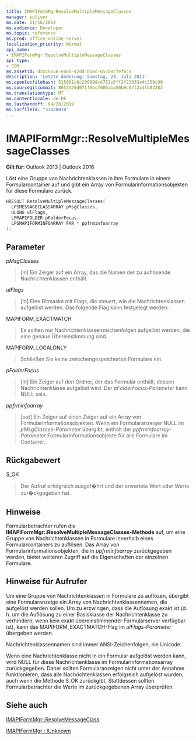 ```yaml
---
title: IMAPIFormMgrResolveMultipleMessageClasses
manager: soliver
ms.date: 11/16/2014
ms.audience: Developer
ms.topic: reference
ms.prod: office-online-server
localization_priority: Normal
api_name:
- IMAPIFormMgr.ResolveMultipleMessageClasses
api_type:
- COM
ms.assetid: d3cc6658-e46d-42dd-b1ac-65c88cfef8ca
description: 'Letzte Änderung: Samstag, 23. Juli 2011'
ms.openlocfilehash: 515061c6c208008c4752e5ff2f23933a4c259c00
ms.sourcegitcommit: 8657170d071f9bcf680aba50b9c07f2a4fb82283
ms.translationtype: MT
ms.contentlocale: de-DE
ms.lasthandoff: 04/28/2019
ms.locfileid: "33428018"
---
```

# <a name="imapiformmgrresolvemultiplemessageclasses"></a>IMAPIFormMgr::ResolveMultipleMessageClasses

  
  
**Gilt für**: Outlook 2013 | Outlook 2016 
  
Löst eine Gruppe von Nachrichtenklassen in ihre Formulare in einem Formularcontainer auf und gibt ein Array von Formularinformationsobjekten für diese Formulare zurück.
  
```cpp
HRESULT ResolveMultipleMessageClasses(
  LPSMESSAGECLASSARRAY pMsgClasses,
  ULONG ulFlags,
  LPMAPIFOLDER pFolderFocus,
  LPSMAPIFORMINFOARRAY FAR * ppfrminfoarray
);
```

## <a name="parameters"></a>Parameter

 _pMsgClasses_
  
> [in] Ein Zeiger auf ein Array, das die Namen der zu auflösende Nachrichtenklassen enthält.
    
 _ulFlags_
  
> [in] Eine Bitmaske mit Flags, die steuert, wie die Nachrichtenklassen aufgelöst werden. Das folgende Flag kann festgelegt werden:
    
MAPIFORM_EXACTMATCH 
  
> Es sollten nur Nachrichtenklassenzeichenfolgen aufgelöst werden, die eine genaue Übereinstimmung sind.
    
MAPIFORM_LOCALONLY
  
> Schließen Sie keine zwischengespeicherten Formulare ein.
    
 _pFolderFocus_
  
> [in] Ein Zeiger auf den Ordner, der das Formular enthält, dessen Nachrichtenklasse aufgelöst wird. Der  _pFolderFocus-Parameter_ kann NULL sein. 
    
 _ppfrminfoarray_
  
> [out] Ein Zeiger auf einen Zeiger auf ein Array von Formularinformationsobjekten. Wenn ein Formularanzeiger NULL im  _pMsgClasses-Parameter_ übergibt, enthält der  _ppfrminfoarray-Parameter_ Formularinformationsobjekte für alle Formulare im Container. 
    
## <a name="return-value"></a>Rückgabewert

S_OK 
  
> Der Aufruf erfolgreich ausgef�hrt und der erwartete Wert oder Werte zur�ckgegeben hat.
    
## <a name="remarks"></a>Hinweise

Formularbetrachter rufen die **IMAPIFormMgr::ResolveMultipleMessageClasses-Methode** auf, um eine Gruppe von Nachrichtenklassen in Formulare innerhalb eines Formularcontainers zu auflösen. Das Array von Formularinformationsobjekten, die in  _ppfrminfoarray_ zurückgegeben werden, bietet weiteren Zugriff auf die Eigenschaften der einzelnen Formulare. 
  
## <a name="notes-to-callers"></a>Hinweise für Aufrufer

Um eine Gruppe von Nachrichtenklassen in Formulare zu auflösen, übergibt eine Formularanzeige ein Array von Nachrichtenklassennamen, die aufgelöst werden sollen. Um zu erzwingen, dass die Auflösung exakt ist (d. h. um die Auflösung zu einer Basisklasse der Nachrichtenklasse zu verhindern, wenn kein exakt übereinstimmender Formularserver verfügbar ist), kann das MAPIFORM_EXACTMATCH-Flag im  _ulFlags-Parameter_ übergeben werden. 
  
Nachrichtenklassennamen sind immer ANSI-Zeichenfolgen, nie Unicode.
  
Wenn eine Nachrichtenklasse nicht in ein Formular aufgelöst werden kann, wird NULL für diese Nachrichtenklasse im Formularinformationsarray zurückgegeben. Daher sollten Formularanzeigen nicht unter der Annahme funktionieren, dass alle Nachrichtenklassen erfolgreich aufgelöst wurden, auch wenn die Methode S_OK zurückgibt. Stattdessen sollten Formularbetrachter die Werte im zurückgegebenen Array überprüfen.
  
## <a name="see-also"></a>Siehe auch



[IMAPIFormMgr::ResolveMessageClass](imapiformmgr-resolvemessageclass.md)
  
[IMAPIFormMgr : IUnknown](imapiformmgriunknown.md)

